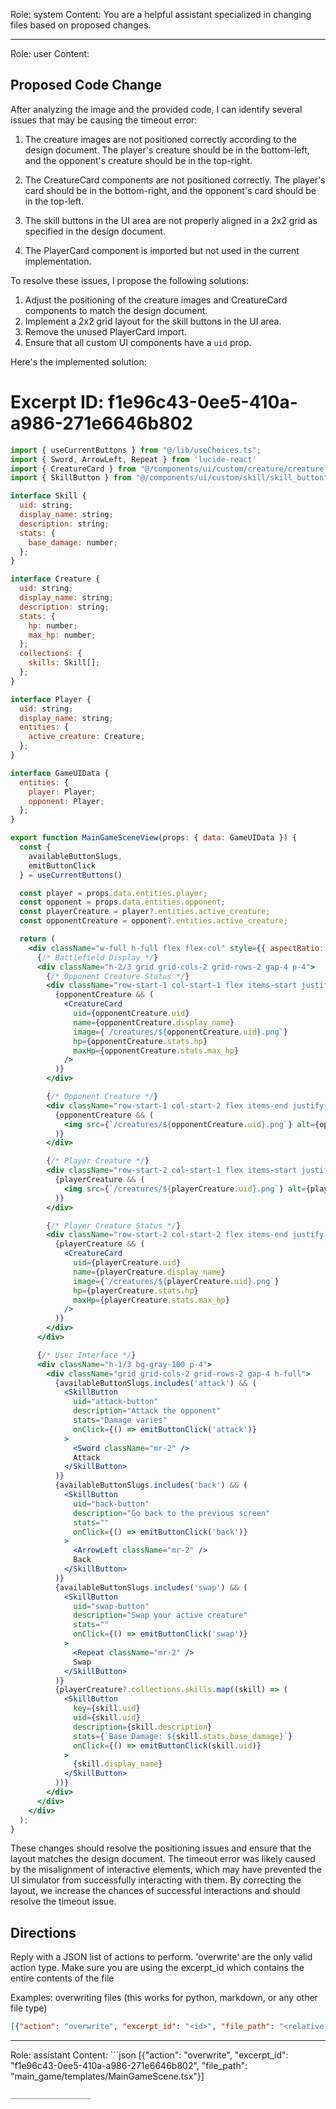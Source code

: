Role: system
Content: You are a helpful assistant specialized in changing files based on proposed changes.
__________________
Role: user
Content: 
## Proposed Code Change
After analyzing the image and the provided code, I can identify several issues that may be causing the timeout error:

1. The creature images are not positioned correctly according to the design document. The player's creature should be in the bottom-left, and the opponent's creature should be in the top-right.

2. The CreatureCard components are not positioned correctly. The player's card should be in the bottom-right, and the opponent's card should be in the top-left.

3. The skill buttons in the UI area are not properly aligned in a 2x2 grid as specified in the design document.

4. The PlayerCard component is imported but not used in the current implementation.

To resolve these issues, I propose the following solutions:

1. Adjust the positioning of the creature images and CreatureCard components to match the design document.
2. Implement a 2x2 grid layout for the skill buttons in the UI area.
3. Remove the unused PlayerCard import.
4. Ensure that all custom UI components have a `uid` prop.

Here's the implemented solution:

# Excerpt ID: f1e96c43-0ee5-410a-a986-271e6646b802
```jsx main_game/templates/MainGameScene.tsx
import { useCurrentButtons } from "@/lib/useChoices.ts";
import { Sword, ArrowLeft, Repeat } from 'lucide-react'
import { CreatureCard } from "@/components/ui/custom/creature/creature_card";
import { SkillButton } from "@/components/ui/custom/skill/skill_button";

interface Skill {
  uid: string;
  display_name: string;
  description: string;
  stats: {
    base_damage: number;
  };
}

interface Creature {
  uid: string;
  display_name: string;
  description: string;
  stats: {
    hp: number;
    max_hp: number;
  };
  collections: {
    skills: Skill[];
  };
}

interface Player {
  uid: string;
  display_name: string;
  entities: {
    active_creature: Creature;
  };
}

interface GameUIData {
  entities: {
    player: Player;
    opponent: Player;
  };
}

export function MainGameSceneView(props: { data: GameUIData }) {
  const {
    availableButtonSlugs,
    emitButtonClick
  } = useCurrentButtons()

  const player = props.data.entities.player;
  const opponent = props.data.entities.opponent;
  const playerCreature = player?.entities.active_creature;
  const opponentCreature = opponent?.entities.active_creature;

  return (
    <div className="w-full h-full flex flex-col" style={{ aspectRatio: '16/9' }}>
      {/* Battlefield Display */}
      <div className="h-2/3 grid grid-cols-2 grid-rows-2 gap-4 p-4">
        {/* Opponent Creature Status */}
        <div className="row-start-1 col-start-1 flex items-start justify-start">
          {opponentCreature && (
            <CreatureCard
              uid={opponentCreature.uid}
              name={opponentCreature.display_name}
              image={`/creatures/${opponentCreature.uid}.png`}
              hp={opponentCreature.stats.hp}
              maxHp={opponentCreature.stats.max_hp}
            />
          )}
        </div>

        {/* Opponent Creature */}
        <div className="row-start-1 col-start-2 flex items-end justify-end">
          {opponentCreature && (
            <img src={`/creatures/${opponentCreature.uid}.png`} alt={opponentCreature.display_name} className="w-32 h-32 object-contain" />
          )}
        </div>

        {/* Player Creature */}
        <div className="row-start-2 col-start-1 flex items-start justify-start">
          {playerCreature && (
            <img src={`/creatures/${playerCreature.uid}.png`} alt={playerCreature.display_name} className="w-32 h-32 object-contain" />
          )}
        </div>

        {/* Player Creature Status */}
        <div className="row-start-2 col-start-2 flex items-end justify-end">
          {playerCreature && (
            <CreatureCard
              uid={playerCreature.uid}
              name={playerCreature.display_name}
              image={`/creatures/${playerCreature.uid}.png`}
              hp={playerCreature.stats.hp}
              maxHp={playerCreature.stats.max_hp}
            />
          )}
        </div>
      </div>

      {/* User Interface */}
      <div className="h-1/3 bg-gray-100 p-4">
        <div className="grid grid-cols-2 grid-rows-2 gap-4 h-full">
          {availableButtonSlugs.includes('attack') && (
            <SkillButton
              uid="attack-button"
              description="Attack the opponent"
              stats="Damage varies"
              onClick={() => emitButtonClick('attack')}
            >
              <Sword className="mr-2" />
              Attack
            </SkillButton>
          )}
          {availableButtonSlugs.includes('back') && (
            <SkillButton
              uid="back-button"
              description="Go back to the previous screen"
              stats=""
              onClick={() => emitButtonClick('back')}
            >
              <ArrowLeft className="mr-2" />
              Back
            </SkillButton>
          )}
          {availableButtonSlugs.includes('swap') && (
            <SkillButton
              uid="swap-button"
              description="Swap your active creature"
              stats=""
              onClick={() => emitButtonClick('swap')}
            >
              <Repeat className="mr-2" />
              Swap
            </SkillButton>
          )}
          {playerCreature?.collections.skills.map((skill) => (
            <SkillButton
              key={skill.uid}
              uid={skill.uid}
              description={skill.description}
              stats={`Base Damage: ${skill.stats.base_damage}`}
              onClick={() => emitButtonClick(skill.uid)}
            >
              {skill.display_name}
            </SkillButton>
          ))}
        </div>
      </div>
    </div>
  );
}
```

These changes should resolve the positioning issues and ensure that the layout matches the design document. The timeout error was likely caused by the misalignment of interactive elements, which may have prevented the UI simulator from successfully interacting with them. By correcting the layout, we increase the chances of successful interactions and should resolve the timeout issue.

## Directions
Reply with a JSON list of actions to perform. 'overwrite' are the only valid action type. 
Make sure you are using the excerpt_id which contains the entire contents of the file

Examples:
overwriting files (this works for python, markdown, or any other file type)
```json output_example1
[{"action": "overwrite", "excerpt_id": "<id>", "file_path": "<relative file path>"}]
```

__________________
Role: assistant
Content: ```json
[{"action": "overwrite", "excerpt_id": "f1e96c43-0ee5-410a-a986-271e6646b802", "file_path": "main_game/templates/MainGameScene.tsx"}]
```
__________________
